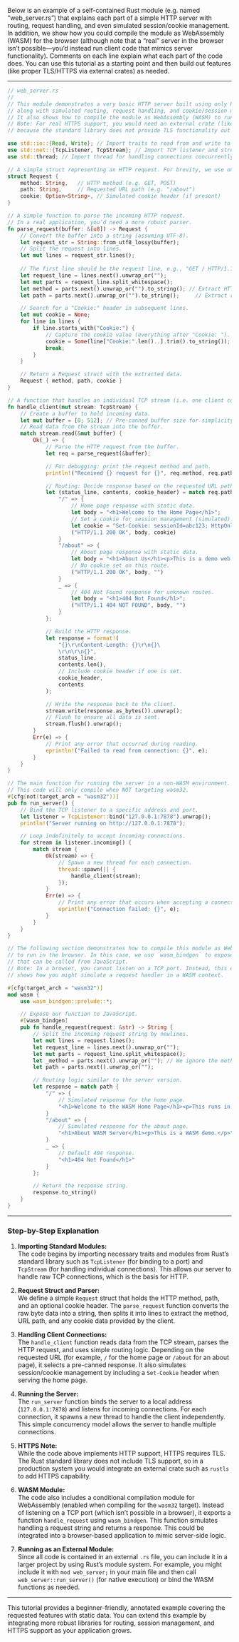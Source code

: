 Below is an example of a self-contained Rust module (e.g. named “web_server.rs”) that explains each part of a simple HTTP server with routing, request handling, and even simulated session/cookie management. In addition, we show how you could compile the module as WebAssembly (WASM) for the browser (although note that a “real” server in the browser isn’t possible—you’d instead run client code that mimics server functionality). Comments on each line explain what each part of the code does. You can use this tutorial as a starting point and then build out features (like proper TLS/HTTPS via external crates) as needed.

---

```rust
// web_server.rs
//
// This module demonstrates a very basic HTTP server built using only Rust’s standard library,
// along with simulated routing, request handling, and cookie/session management using pre-canned (static) data.
// It also shows how to compile the module as WebAssembly (WASM) to run in a browser environment.
// Note: For real HTTPS support, you would need an external crate (like `rustls` or `native-tls`)
// because the standard library does not provide TLS functionality out of the box.

use std::io::{Read, Write}; // Import traits to read from and write to streams.
use std::net::{TcpListener, TcpStream}; // Import TCP listener and stream for networking.
use std::thread; // Import thread for handling connections concurrently.

// A simple struct representing an HTTP request. For brevity, we use only a few fields.
struct Request {
    method: String,   // HTTP method (e.g. GET, POST)
    path: String,     // Requested URL path (e.g. "/about")
    cookie: Option<String>, // Simulated cookie header (if present)
}

// A simple function to parse the incoming HTTP request.
// In a real application, you’d need a more robust parser.
fn parse_request(buffer: &[u8]) -> Request {
    // Convert the buffer into a string (assuming UTF-8).
    let request_str = String::from_utf8_lossy(buffer);
    // Split the request into lines.
    let mut lines = request_str.lines();
    
    // The first line should be the request line, e.g., "GET / HTTP/1.1".
    let request_line = lines.next().unwrap_or("");
    let mut parts = request_line.split_whitespace();
    let method = parts.next().unwrap_or("").to_string(); // Extract HTTP method.
    let path = parts.next().unwrap_or("").to_string();     // Extract requested path.

    // Search for a "Cookie:" header in subsequent lines.
    let mut cookie = None;
    for line in lines {
        if line.starts_with("Cookie:") {
            // Capture the cookie value (everything after "Cookie: ").
            cookie = Some(line["Cookie:".len()..].trim().to_string());
            break;
        }
    }

    // Return a Request struct with the extracted data.
    Request { method, path, cookie }
}

// A function that handles an individual TCP stream (i.e. one client connection).
fn handle_client(mut stream: TcpStream) {
    // Create a buffer to hold incoming data.
    let mut buffer = [0; 512]; // Pre-canned buffer size for simplicity.
    // Read data from the stream into the buffer.
    match stream.read(&mut buffer) {
        Ok(_) => {
            // Parse the HTTP request from the buffer.
            let req = parse_request(&buffer);

            // For debugging: print the request method and path.
            println!("Received {} request for {}", req.method, req.path);

            // Routing: Decide response based on the requested URL path.
            let (status_line, contents, cookie_header) = match req.path.as_str() {
                "/" => {
                    // Home page response with static data.
                    let body = "<h1>Welcome to the Home Page</h1>";
                    // Set a cookie for session management (simulated).
                    let cookie = "Set-Cookie: sessionId=abc123; HttpOnly\r\n";
                    ("HTTP/1.1 200 OK", body, cookie)
                }
                "/about" => {
                    // About page response with static data.
                    let body = "<h1>About Us</h1><p>This is a demo web server.</p>";
                    // No cookie set on this route.
                    ("HTTP/1.1 200 OK", body, "")
                }
                _ => {
                    // 404 Not Found response for unknown routes.
                    let body = "<h1>404 Not Found</h1>";
                    ("HTTP/1.1 404 NOT FOUND", body, "")
                }
            };

            // Build the HTTP response.
            let response = format!(
                "{}\r\nContent-Length: {}\r\n{}\
                \r\n\r\n{}",
                status_line,
                contents.len(),
                // Include cookie header if one is set.
                cookie_header,
                contents
            );

            // Write the response back to the client.
            stream.write(response.as_bytes()).unwrap();
            // Flush to ensure all data is sent.
            stream.flush().unwrap();
        }
        Err(e) => {
            // Print any error that occurred during reading.
            eprintln!("Failed to read from connection: {}", e);
        }
    }
}

// The main function for running the server in a non-WASM environment.
// This code will only compile when NOT targeting wasm32.
#[cfg(not(target_arch = "wasm32"))]
pub fn run_server() {
    // Bind the TCP listener to a specific address and port.
    let listener = TcpListener::bind("127.0.0.1:7878").unwrap();
    println!("Server running on http://127.0.0.1:7878");

    // Loop indefinitely to accept incoming connections.
    for stream in listener.incoming() {
        match stream {
            Ok(stream) => {
                // Spawn a new thread for each connection.
                thread::spawn(|| {
                    handle_client(stream);
                });
            }
            Err(e) => {
                // Print any error that occurs when accepting a connection.
                eprintln!("Connection failed: {}", e);
            }
        }
    }
}

// The following section demonstrates how to compile this module as WebAssembly (WASM)
// to run in the browser. In this case, we use `wasm_bindgen` to expose functions
// that can be called from JavaScript.
// Note: In a browser, you cannot listen on a TCP port. Instead, this example
// shows how you might simulate a request handler in a WASM context.

#[cfg(target_arch = "wasm32")]
mod wasm {
    use wasm_bindgen::prelude::*;

    // Expose our function to JavaScript.
    #[wasm_bindgen]
    pub fn handle_request(request: &str) -> String {
        // Split the incoming request string by newlines.
        let mut lines = request.lines();
        let request_line = lines.next().unwrap_or("");
        let mut parts = request_line.split_whitespace();
        let _method = parts.next().unwrap_or(""); // We ignore the method for this demo.
        let path = parts.next().unwrap_or("");

        // Routing logic similar to the server version.
        let response = match path {
            "/" => {
                // Simulated response for the home page.
                "<h1>Welcome to the WASM Home Page</h1><p>This runs in your browser.</p>"
            }
            "/about" => {
                // Simulated response for the about page.
                "<h1>About WASM Server</h1><p>This is a WASM demo.</p>"
            }
            _ => {
                // Default 404 response.
                "<h1>404 Not Found</h1>"
            }
        };

        // Return the response string.
        response.to_string()
    }
}
```

---

### Step-by-Step Explanation

1. **Importing Standard Modules:**  
   The code begins by importing necessary traits and modules from Rust’s standard library such as `TcpListener` (for binding to a port) and `TcpStream` (for handling individual connections). This allows our server to handle raw TCP connections, which is the basis for HTTP.

2. **Request Struct and Parser:**  
   We define a simple `Request` struct that holds the HTTP method, path, and an optional cookie header. The `parse_request` function converts the raw byte data into a string, then splits it into lines to extract the method, URL path, and any cookie data provided by the client.

3. **Handling Client Connections:**  
   The `handle_client` function reads data from the TCP stream, parses the HTTP request, and uses simple routing logic. Depending on the requested URL (for example, `/` for the home page or `/about` for an about page), it selects a pre-canned response. It also simulates session/cookie management by including a `Set-Cookie` header when serving the home page.

4. **Running the Server:**  
   The `run_server` function binds the server to a local address (`127.0.0.1:7878`) and listens for incoming connections. For each connection, it spawns a new thread to handle the client independently. This simple concurrency model allows the server to handle multiple connections.

5. **HTTPS Note:**  
   While the code above implements HTTP support, HTTPS requires TLS. The Rust standard library does not include TLS support, so in a production system you would integrate an external crate such as `rustls` to add HTTPS capability.

6. **WASM Module:**  
   The code also includes a conditional compilation module for WebAssembly (enabled when compiling for the `wasm32` target). Instead of listening on a TCP port (which isn’t possible in a browser), it exports a function `handle_request` using `wasm_bindgen`. This function simulates handling a request string and returns a response. This could be integrated into a browser-based application to mimic server-side logic.

7. **Running as an External Module:**  
   Since all code is contained in an external `.rs` file, you can include it in a larger project by using Rust’s module system. For example, you might include it with `mod web_server;` in your main file and then call `web_server::run_server()` (for native execution) or bind the WASM functions as needed.

---

This tutorial provides a beginner-friendly, annotated example covering the requested features with static data. You can extend this example by integrating more robust libraries for routing, session management, and HTTPS support as your application grows.
